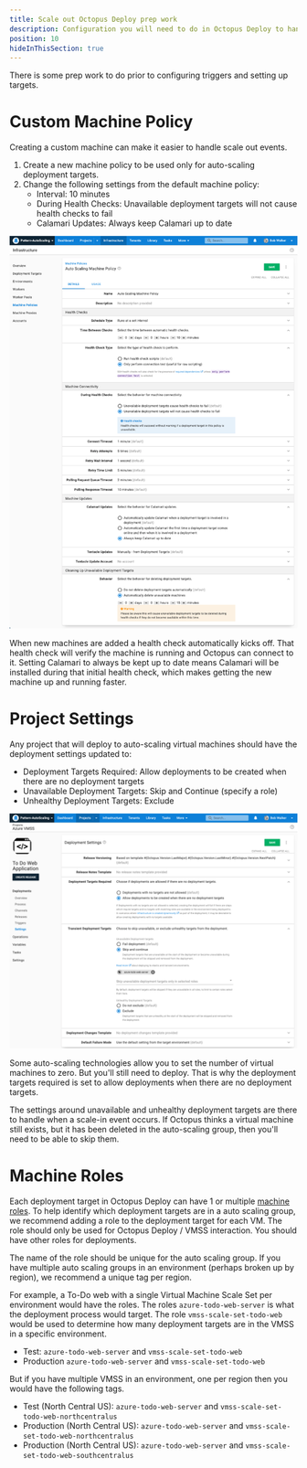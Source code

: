 ```yaml
---
title: Scale out Octopus Deploy prep work
description: Configuration you will need to do in Octopus Deploy to handle scale out events with auto scaling groups.
position: 10
hideInThisSection: true
---
```


There is some prep work to do prior to configuring triggers and setting up targets.

# Custom Machine Policy

Creating a custom machine can make it easier to handle scale out events. 

1. Create a new machine policy to be used only for auto-scaling deployment targets.
2. Change the following settings from the default machine policy:
    - Interval: 10 minutes
    - During Health Checks: Unavailable deployment targets will not cause health checks to fail
    - Calamari Updates: Always keep Calamari up to date

![auto scaling custom machine policy](images/auto-scaling-machine-policy.png)

When new machines are added a health check automatically kicks off.  That health check will verify the machine is running and Octopus can connect to it.  Setting Calamari to always be kept up to date means Calamari will be installed during that initial health check, which makes getting the new machine up and running faster.

# Project Settings

Any project that will deploy to auto-scaling virtual machines should have the deployment settings updated to:

- Deployment Targets Required: Allow deployments to be created when there are no deployment targets
- Unavailable Deployment Targets: Skip and Continue (specify a role)
- Unhealthy Deployment Targets: Exclude

![auto scaling projects](images/project-settings-with-auto-scaling.png)

Some auto-scaling technologies allow you to set the number of virtual machines to zero.  But you'll still need to deploy.  That is why the deployment targets required is set to allow deployments when there are no deployment targets.

The settings around unavailable and unhealthy deployment targets are there to handle when a scale-in event occurs.  If Octopus thinks a virtual machine still exists, but it has been deleted in the auto-scaling group, then you'll need to be able to skip them. 

# Machine Roles

Each deployment target in Octopus Deploy can have 1 or multiple [machine roles](/docs/getting-started/best-practices/environments-and-deployment-targets-and-roles.md#deployment-target-environment-and-role-relationship).  To help identify which deployment targets are in a auto scaling group, we recommend adding a role to the deployment target for each VM.  The role should only be used for Octopus Deploy / VMSS interaction.  You should have other roles for deployments.

The name of the role should be unique for the auto scaling group.  If you have multiple auto scaling groups in an environment (perhaps broken up by region), we recommend a unique tag per region.

For example, a To-Do web with a single Virtual Machine Scale Set per environment would have the roles.  The roles `azure-todo-web-server` is what the deployment process would target.  The role `vmss-scale-set-todo-web` would be used to determine how many deployment targets are in the VMSS in a specific environment.

- Test: `azure-todo-web-server` and `vmss-scale-set-todo-web`
- Production `azure-todo-web-server` and `vmss-scale-set-todo-web`

But if you have multiple VMSS in an environment, one per region then you would have the following tags.

- Test (North Central US): `azure-todo-web-server` and `vmss-scale-set-todo-web-northcentralus`
- Production (North Central US): `azure-todo-web-server` and `vmss-scale-set-todo-web-northcentralus`
- Production (North Central US): `azure-todo-web-server` and `vmss-scale-set-todo-web-southcentralus`